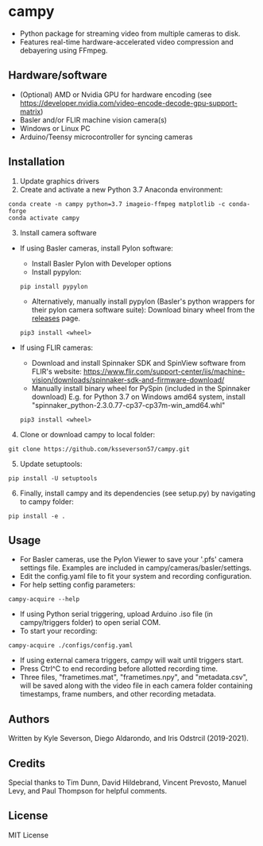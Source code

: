 # campy
- Python package for streaming video from multiple cameras to disk. 
- Features real-time hardware-accelerated video compression and debayering using FFmpeg.

## Hardware/software
- (Optional) AMD or Nvidia GPU for hardware encoding (see https://developer.nvidia.com/video-encode-decode-gpu-support-matrix)
- Basler and/or FLIR machine vision camera(s)
- Windows or Linux PC
- Arduino/Teensy microcontroller for syncing cameras

## Installation
1. Update graphics drivers
2. Create and activate a new Python 3.7 Anaconda environment:
```
conda create -n campy python=3.7 imageio-ffmpeg matplotlib -c conda-forge
conda activate campy
```
3. Install camera software
- If using Basler cameras, install Pylon software:
  - Install Basler Pylon with Developer options
  - Install pypylon:
  ```
  pip install pypylon
  ```
  - Alternatively, manually install pypylon (Basler's python wrappers for their pylon camera software suite):
  Download binary wheel from the [releases](https://github.com/Basler/pypylon/releases) page.
  ```
  pip3 install <wheel>
  ```

- If using FLIR cameras:
  - Download and install Spinnaker SDK and SpinView software from FLIR's website: 
    https://www.flir.com/support-center/iis/machine-vision/downloads/spinnaker-sdk-and-firmware-download/
  - Manually install binary wheel for PySpin (included in the Spinnaker download)
    E.g. for Python 3.7 on Windows amd64 system, install "spinnaker_python-2.3.0.77-cp37-cp37m-win_amd64.whl"
  ```
  pip3 install <wheel>
  ```
4. Clone or download campy to local folder:
```
git clone https://github.com/ksseverson57/campy.git
```
5. Update setuptools:
```
pip install -U setuptools
```
6. Finally, install campy and its dependencies (see setup.py) by navigating to campy folder:
```
pip install -e .
```

## Usage
- For Basler cameras, use the Pylon Viewer to save your '.pfs' camera settings file. Examples are included in campy/cameras/basler/settings.
- Edit the config.yaml file to fit your system and recording configuration.
- For help setting config parameters:
```
campy-acquire --help
```
- If using Python serial triggering, upload Arduino .iso file (in campy/triggers folder) to open serial COM.
- To start your recording:
```
campy-acquire ./configs/config.yaml
```
- If using external camera triggers, campy will wait until triggers start.
- Press Ctrl^C to end recording before allotted recording time.
- Three files, "frametimes.mat", "frametimes.npy", and "metadata.csv", will be saved along with the video file in each camera folder containing timestamps, frame numbers, and other recording metadata.

## Authors
Written by Kyle Severson, Diego Aldarondo, and Iris Odstrcil (2019-2021).

## Credits
Special thanks to Tim Dunn, David Hildebrand, Vincent Prevosto, Manuel Levy, and Paul Thompson for helpful comments.

## License
MIT License
